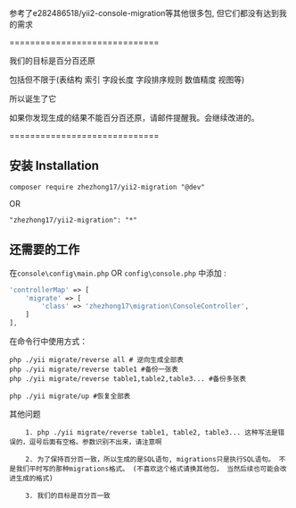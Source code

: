 
参考了e282486518/yii2-console-migration等其他很多包, 但它们都没有达到我的需求

=============================

我们的目标是百分百还原


包括但不限于(表结构 索引 字段长度 字段排序规则 数值精度 视图等)

所以诞生了它

如果你发现生成的结果不能百分百还原，请邮件提醒我。会继续改进的。


=============================

安装 Installation
--------------

```
composer require zhezhong17/yii2-migration "@dev"
```

OR

```
"zhezhong17/yii2-migration": "*"
```


还需要的工作
----

在```console\config\main.php```
OR ```config\console.php``` 中添加 :

```php
'controllerMap' => [
    'migrate' => [
        'class' => 'zhezhong17\migration\ConsoleController',
    ]
],
```

在命令行中使用方式：
```
php ./yii migrate/reverse all # 逆向生成全部表
php ./yii migrate/reverse table1 #备份一张表
php ./yii migrate/reverse table1,table2,table3... #备份多张表 

php ./yii migrate/up #恢复全部表
```


其他问题
````
    1. php ./yii migrate/reverse table1, table2, table3... 这种写法是错误的，逗号后面有空格。参数识别不出来，请注意啊

    2. 为了保持百分百一致，所以生成的是SQL语句, migrations只是执行SQL语句。 不是我们平时写的那种migrations格式。 (不喜欢这个格式请换其他包， 当然后续也可能会改进生成的格式)  

    3. 我们的目标是百分百一致
